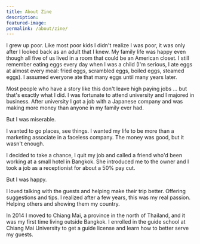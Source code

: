 ```yaml
---
title: About Zine
description:
featured-image:
permalink: /about/zine/
---
```


I grew up poor. Like most poor kids I didn't realize I was poor, it was only after I looked back as an adult that I knew. My family life was happy even though all five of us lived in a room that could be an American closet. I still remember eating eggs every day when I was a child (I'm serious, I ate eggs at almost every meal: fried eggs, scrambled eggs, boiled eggs, steamed eggs). I assumed everyone ate that many eggs until many years later.

Most people who have a story like this don't leave high paying jobs ... but that's exactly what I did. I was fortunate to attend university and I majored in business. After university I got a job with a Japanese company and was making more money than anyone in my family ever had.

But I was miserable.

I wanted to go places, see things. I wanted my life to be more than a marketing associate in a faceless company. The money was good, but it wasn't enough.

I decided to take a chance, I quit my job and called a friend who'd been working at a small hotel in Bangkok. She introduced me to the owner and I took a job as a receptionist for about a 50% pay cut.

But I was happy.

I loved talking with the guests and helping make their trip better. Offering suggestions and tips. I realized after a few years, this was my real passion. Helping others and showing them my country.

In 2014 I moved to Chiang Mai, a province in the north of Thailand, and it was my first time living outside Bangkok. I enrolled in the guide school at Chiang Mai University to get a guide license and learn how to better serve my guests.
